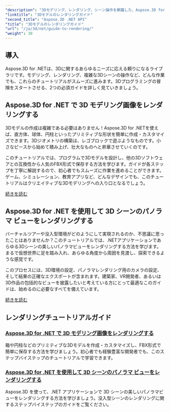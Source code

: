 ```yaml
---
"description": "3Dモデリング、レンダリング、シーン操作を網羅した、Aspose.3D for .NETの詳細なチュートリアルをご覧ください。あらゆるレベルの開発者向けに簡素化されたガイドです。"
"linktitle": "3Dモデルのレンダリングガイド"
"second_title": "Aspose.3D .NET API"
"title": "3Dモデルのレンダリングガイド"
"url": "/ja/3d/net/guide-to-rendering/"
"weight": 30
---
```


## 導入

Aspose.3D for .NETは、3Dに関するあらゆるニーズに応える頼りになるライブラリです。モデリング、レンダリング、複雑な3Dシーンの操作など、どんな作業でも、これらのチュートリアルがスムーズに進みます。3Dプログラミングの冒険をスタートさせる、2つの必須ガイドを詳しく見ていきましょう。  

## Aspose.3D for .NET で 3D モデリング画像をレンダリングする  

3Dモデルの作成は複雑である必要はありません！Aspose.3D for .NETを使えば、直方体、球体、円柱といったプリミティブな形状を簡単に作成・カスタマイズできます。3Dジオメトリの構築は、レゴブロックで遊ぶようなものです。小さなピースから始めて積み上げ、壮大なものへと昇華させていくのです。  

このチュートリアルでは、プログラムで3Dモデルを設計し、他の3Dソフトウェアとの互換性から人気のFBX形式で保存する方法を学びます。ガイドが各ステップを丁寧に解説するので、初心者でもスムーズに作業を進めることができます。ゲーム、シミュレーション、教育アプリなど、どんなデザインでも、このチュートリアルはクリエイティブな3Dモデリングへの入り口となるでしょう。  

[続きを読む](./render-3d-modeling-image/)  

## Aspose.3D for .NET を使用して 3D シーンのパノラマ ビューをレンダリングする  

バーチャルツアーや没入型環境がどのようにして実現されるのか、不思議に思ったことはありませんか？このチュートリアルでは、.NETアプリケーションであらゆる3Dシーンの美しいパノラマビューをレンダリングする方法を学びます。まるで仮想世界に足を踏み入れ、あらゆる角度から周囲を見渡し、探索できるような感覚です。  

このプロセスには、3D環境の設定、パノラマレンダリング用のカメラの設定、そして結果の正確なエクスポートが含まれます。建築家、VR開発者、あるいは3D作品の包括的なビューを披露したいと考えている方にとって最適なこのガイドは、始めるのに必要なすべてを備えています。  

[続きを読む](./render-panorama-view-3d-scene/)  

## レンダリングチュートリアルガイド
### [Aspose.3D for .NET で 3D モデリング画像をレンダリングする](./render-3d-modeling-image/)
箱や円柱などのプリミティブな3Dモデルを作成・カスタマイズし、FBX形式で簡単に保存する方法を学びましょう。初心者でも経験豊富な開発者でも、このステップバイステップのチュートリアルで学習できます。
### [Aspose.3D for .NET を使用して 3D シーンのパノラマ ビューをレンダリングする](./render-panorama-view-3d-scene/)
Aspose.3D を使って、.NET アプリケーションで 3D シーンの美しいパノラマビューをレンダリングする方法を学びましょう。没入型シーンのレンダリングに関するステップバイステップのガイドをご覧ください。